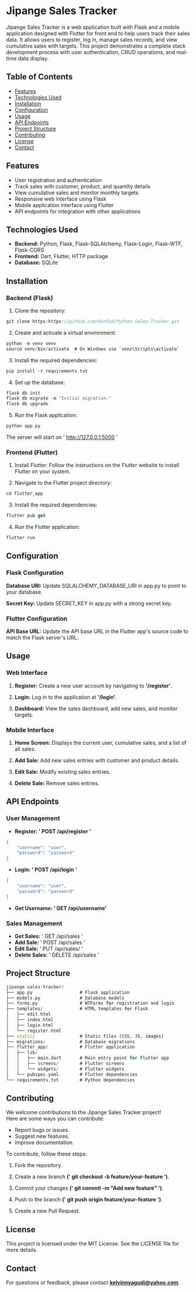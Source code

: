 # Jipange Sales Tracker

Jipange Sales Tracker is a web application built with Flask and a mobile application designed with Flutter for front end to help users track their sales data. It allows users to register, log in, manage sales records, and view cumulative sales with targets. This project demonstrates a complete stack development process with user authentication, CRUD operations, and real-time data display.

## Table of Contents

+ [Features](#features)
+ [Technologies Used](#technologies-used)
+ [Installation](#installation)
+ [Configuration](#configuration)
+ [Usage](#usage)
+ [API Endpoints](#api-endpoints)
+ [Project Structure](#project-structure)
+ [Contributing](#contributing)
+ [License](#license)
+ [Contact](#contact)


## Features

+ User registration and authentication
+ Track sales with customer, product, and quantity details
+ View cumulative sales and monitor monthly targets
+ Responsive web interface using Flask
+ Mobile application interface using Flutter
+ API endpoints for integration with other applications

## Technologies Used
+ **Backend:** Python, Flask, Flask-SQLAlchemy, Flask-Login, Flask-WTF, Flask-CORS
+ **Frontend:** Dart, Flutter, HTTP package
+ **Database:** SQLite

## Installation
### Backend (Flask)

1. Clone the repository:

```dart
git clone https:https://github.com/Kenfod/Python-Sales-Tracker.git
```
2. Create and activate a virtual environment:

```dart
python -m venv venv
source venv/bin/activate  # On Windows use `venv\Scripts\activate`
```

3. Install the required dependencies:

```dart
pip install -r requirements.txt
```

4. Set up the database:

```dart
flask db init
flask db migrate -m "Initial migration."
flask db upgrade
```

5. Run the Flask application:

```dart
python app.py
```
The server will start on ' http://127.0.0.1:5000 '

### Frontend (Flutter)

1. Install Flutter:
Follow the instructions on the Flutter website to install Flutter on your system.

2. Navigate to the Flutter project directory:

```dart
cd flutter_app
```

3. Install the required dependencies:

```dart
flutter pub get
```

4. Run the Flutter application:

```dart
flutter run
```

## Configuration

### Flask Configuration
**Database URI:** Update SQLALCHEMY_DATABASE_URI in app.py to point to your database.

**Secret Key:** Update SECRET_KEY in app.py with a strong secret key.

### Flutter Configuration
**API Base URL:** Update the API base URL in the Flutter app's source code to match the Flask server's URL.

## Usage

### Web Interface

1. **Register:** Create a new user account by navigating to **'/register'**.

2. **Login:** Log in to the application at **'/login'**.

3. **Dashboard:** View the sales dashboard, add new sales, and monitor targets.

### Mobile Interface

1. <b>Home Screen:</b> Displays the current user, cumulative sales, and a list of all sales.

2. <b>Add Sale:</b> Add new sales entries with customer and product details.

3. <b>Edit Sale:</b> Modify existing sales entries.

4. <b>Delete Sale:</b> Remove sales entries.

## API Endpoints
### User Management
+ **Register: ' POST /api/register '**

```dart
{
    "username": "user",
    "password": "password"
}
```

+ **Login: ' POST /api/login '**

```dart
{
    "username": "user",
    "password": "password"
}
```
+ **Get Username: ' GET /api/username'** 

### Sales Management

+ **Get Sales:** ' GET /api/sales '
+ **Add Sale:** ' POST /api/sales '
+ **Edit Sale:** ' PUT /api/sales/<id> '
+ **Delete Sales:** ' DELETE /api/sales<id> '

## Project Structure

```dart
jipange-sales-tracker/
├── app.py                  # Flask application
├── models.py               # Database models
├── forms.py                # WTForms for registration and login
├── templates/              # HTML templates for Flask
│   ├── edit.html
│   ├── index.html
│   ├── login.html
│   └── register.html
├── static/                 # Static files (CSS, JS, images)
├── migrations/             # Database migrations
├── flutter_app/            # Flutter application
│   ├── lib/
│   │   ├── main.dart       # Main entry point for Flutter app
│   │   ├── screens/        # Flutter screens
│   │   └── widgets/        # Flutter widgets
│   └── pubspec.yaml        # Flutter dependencies
└── requirements.txt        # Python dependencies

```

## Contributing
  
We welcome contributions to the Jipange Sales Tracker project!<br> Here are some ways you can contribute:

+ Report bugs or issues.
+ Suggest new features.
+ Improve documentation.

To contribute, follow these steps:

1. Fork the repository.

2. Create a new branch <b>(' git checkout -b feature/your-feature ')</b>.

3. Commit your changes <b>(' git commit -m "Add new feature" ')</b>.

4. Push to the branch <b>(' git push origin feature/your-feature ')</b>.

5. Create a new Pull Request.

## License
This project is licensed under the MIT License. See the LICENSE file for more details.

## Contact
For questions or feedback, please contact **kelvinnyagudi@yahoo.com**.
